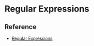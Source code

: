 # Regular Expressions

## Reference

- [Regular Expressions](http://tldp.org/LDP/abs/html/regexp.html)
